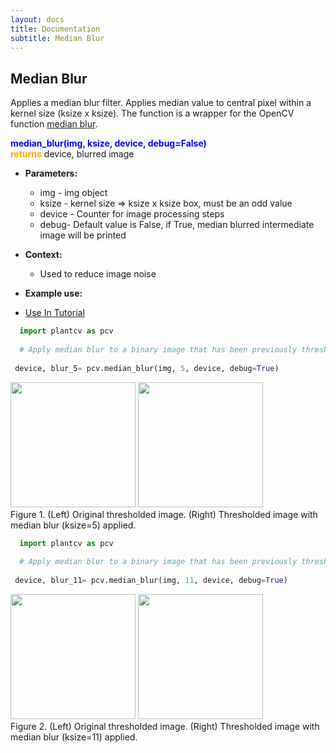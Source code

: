 ```yaml
---
layout: docs
title: Documentation
subtitle: Median Blur
---
```


## Median Blur

Applies a median blur filter. Applies median value to central pixel within a kernel size (ksize x ksize). The function is a wrapper for the OpenCV function [median blur](http://docs.opencv.org/doc/tutorials/imgproc/gausian_median_blur_bilateral_filter/gausian_median_blur_bilateral_filter.html_).  

<font color='blue'>**median\_blur(img, ksize, device, debug=False)**</font><br>
<font color='orange'>**returns**</font> device, blurred image

    
- **Parameters:**   
  - img - img object
  - ksize - kernel size => ksize x ksize box, must be an odd value
  - device - Counter for image processing steps
  - debug- Default value is False, if True, median blurred intermediate image will be printed 

- **Context:**  
  - Used to reduce image noise

- **Example use:**  

 - [Use In Tutorial](http://plantcv.danforthcenter.org/pages/documentation/function_docs/vis_tutorial.html)
 
  ```python
    import plantcv as pcv
    
    # Apply median blur to a binary image that has been previously thresholded.
    
   device, blur_5= pcv.median_blur(img, 5, device, debug=True)
  ```
  <a href="{{site.baseurl}}/img/documentation_images/median_blur/2_binary_threshold36.png" target="_blank"><img src="{{site.baseurl}}/img/documentation_images/median_blur/2_binary_threshold36.png" width="200"></a>   <a href="{{site.baseurl}}/img/documentation_images/median_blur/4_median_blur5.png" target="_blank"><img src="{{site.baseurl}}/img/documentation_images/median_blur/4_median_blur5.png" width="200"></a><br>
  Figure 1. (Left) Original thresholded image. (Right) Thresholded image with median blur (ksize=5) applied.  
 
  ```python
    import plantcv as pcv
    
    # Apply median blur to a binary image that has been previously thresholded.
    
   device, blur_11= pcv.median_blur(img, 11, device, debug=True)
  ```
  <a href="{{site.baseurl}}/img/documentation_images/median_blur/2_binary_threshold36.png" target="_blank"><img src="{{site.baseurl}}/img/documentation_images/median_blur/2_binary_threshold36.png" width="200"></a>   <a href="{{site.baseurl}}/img/documentation_images/median_blur/3_median_blur11.png" target="_blank"><img src="{{site.baseurl}}/img/documentation_images/median_blur/3_median_blur11.png" width="200"></a><br>
  Figure 2. (Left) Original thresholded image. (Right) Thresholded image with median blur (ksize=11) applied.  
   
